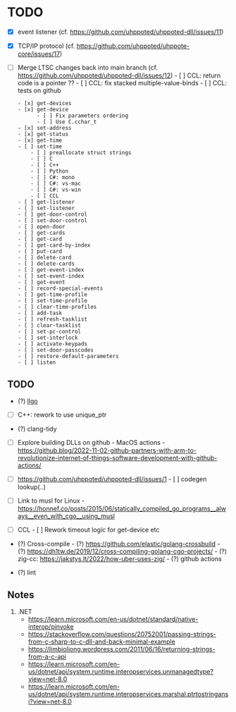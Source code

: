 # TODO

- [x] event listener (cf. https://github.com/uhppoted/uhppoted-dll/issues/11)
- [x] TCP/IP protocol (cf. https://github.com/uhppoted/uhppote-core/issues/17)
- [ ] Merge LTSC changes back into main branch (cf. https://github.com/uhppoted/uhppoted-dll/issues/12)
      - [ ] CCL: return code is a pointer ??
      - [ ] CCL: fix stacked multiple-value-binds
      - [ ] CCL: tests on github
  
      - [x] get-devices
      - [x] get-device
            - [ ] Fix parameters ordering
            - [ ] Use C.cchar_t
      - [x] set-address
      - [x] get-status
      - [x] get-time
      - [ ] set-time
          - [ ] preallocate struct strings
          - [ ] C
          - [ ] C++
          - [ ] Python
          - [ ] C#: mono
          - [ ] C#: vs-mac
          - [ ] C#: vs-win
          - [ ] CCL
      - [ ] get-listener
      - [ ] set-listener
      - [ ] get-door-control
      - [ ] set-door-control
      - [ ] open-door
      - [ ] get-cards
      - [ ] get-card
      - [ ] get-card-by-index
      - [ ] put-card
      - [ ] delete-card
      - [ ] delete-cards
      - [ ] get-event-index
      - [ ] set-event-index
      - [ ] get-event
      - [ ] record-special-events
      - [ ] get-time-profile
      - [ ] set-time-profile
      - [ ] clear-time-profiles
      - [ ] add-task
      - [ ] refresh-tasklist
      - [ ] clear-tasklist
      - [ ] set-pc-control
      - [ ] set-interlock
      - [ ] activate-keypads
      - [ ] set-door-passcodes
      - [ ] restore-default-parameters
      - [ ] listen

## TODO

- (?) [llgo](https://github.com/goplus/llgo)
- [ ] C++: rework to use unique_ptr
- (?) clang-tidy

- [ ] Explore building DLLs on github
      - MacOS actions
      - https://github.blog/2022-11-02-github-partners-with-arm-to-revolutionize-internet-of-things-software-development-with-github-actions/

- [ ] https://github.com/uhppoted/uhppoted-dll/issues/1
      - [ ] codegen lookup(..)

- [ ] Link to musl for Linux
      - https://honnef.co/posts/2015/06/statically_compiled_go_programs__always__even_with_cgo__using_musl

- [ ] CCL
      - [ ] Rework timeout logic for get-device etc

- (?) Cross-compile
      - (?) https://github.com/elastic/golang-crossbuild
      - (?) https://dh1tw.de/2019/12/cross-compiling-golang-cgo-projects/
      - (?) zig-cc: https://jakstys.lt/2022/how-uber-uses-zig/
      - (?) github actions

- (?) lint

## Notes

1. .NET
    - https://learn.microsoft.com/en-us/dotnet/standard/native-interop/pinvoke
    - https://stackoverflow.com/questions/20752001/passing-strings-from-c-sharp-to-c-dll-and-back-minimal-example
    - https://limbioliong.wordpress.com/2011/06/16/returning-strings-from-a-c-api
    - https://learn.microsoft.com/en-us/dotnet/api/system.runtime.interopservices.unmanagedtype?view=net-8.0
    - https://learn.microsoft.com/en-us/dotnet/api/system.runtime.interopservices.marshal.ptrtostringansi?view=net-8.0


